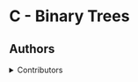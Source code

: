 # C - Binary Trees

## Authors
<details>
    <summary> Contributors </summary>
    <ul>
    <li><a href="https://www.github.com/Holladworld"> Oladimeji Olayinka</a></li>
    <li><a href="https://www.github.com/Aliyumusamkk">Aliyu Musa Kala-Kala</a></li>
    </ul>
</details>

